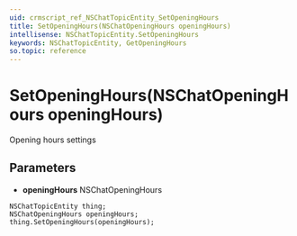 ```yaml
---
uid: crmscript_ref_NSChatTopicEntity_SetOpeningHours
title: SetOpeningHours(NSChatOpeningHours openingHours)
intellisense: NSChatTopicEntity.SetOpeningHours
keywords: NSChatTopicEntity, GetOpeningHours
so.topic: reference
---
```


# SetOpeningHours(NSChatOpeningHours openingHours)

Opening hours settings

## Parameters

* **openingHours** NSChatOpeningHours

```crmscript
NSChatTopicEntity thing;
NSChatOpeningHours openingHours;
thing.SetOpeningHours(openingHours);
```

